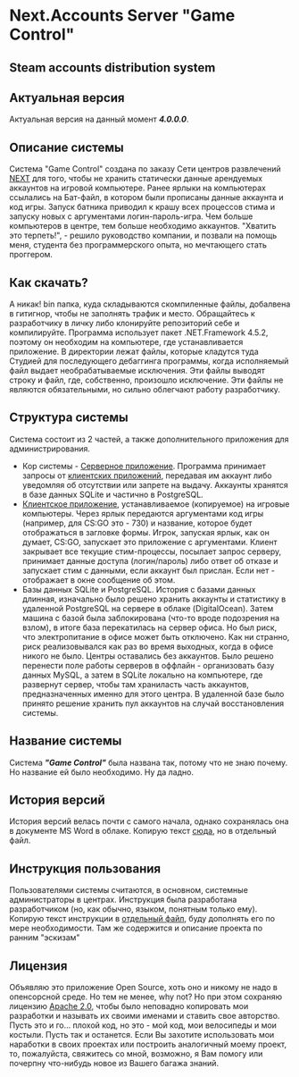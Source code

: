 # Next.Accounts Server "Game Control"
## Steam accounts distribution system

## Актуальная версия
Актуальная версия на данный момент **_4.0.0.0_**.

## Описание системы
Система "Game Control" создана по заказу Сети центров развлечений [NEXT](http://next.kz/) для того, чтобы не хранить статически данные арендуемых аккаунтов на игровой компьютере. Ранее ярлыки на компьютерах ссылались на Бат-файл, в котором были прописаны данные аккаунта и код игры. Запуск батника приводил к крашу всех процессов стима и запуску новых с аргументами логин-пароль-игра. Чем больше компьютеров в центре, тем больше необходимо аккаунтов. "Хватить это терпеть!", - решило руководство компании, и позвали на помощь меня, студента без программерского опыта, но мечтающего стать проггером.

## Как скачать?
А никак! bin папка, куда складываются скомпиленные файлы, добалвена в гитигнор, чтобы не заполнять трафик и место. Обращайтесь к разработчику в личку либо клонируйте репозиторий себе и компилируйте. Программа использует пакет .NET.Framework 4.5.2, поэтому он необходим на компьютере, где устанавливается приложение. В директории лежат файлы, которые кладутся туда Студией для последующего дебаггинга программы, когда исполняемый файл выдает необрабатываемые исключения. Эти файлы выводят строку и файл, где, собственно, произошло исключение. Эти файлы не являются обязательными, но сильно облегчают работу разработчику.

## Структура системы
Система состоит из 2 частей, а также дополнительного приложения для администрирования.
* Кор системы - [Серверное приложение](https://github.com/maximgorbatyuk/Next.Accounts-Server/tree/master/Next.Accounts%20Server). Программа принимает запросы от [клиентских приложений](https://github.com/maximgorbatyuk/Next.Accounts-Server/tree/master/Next.Accounts%20Client), передавая им аккаунт либо уведомляя об отсутствии или запрете на выдачу. Аккаунты хранятся в базе данных SQLite и частично в PostgreSQL.
* [Клиентское приложение](https://github.com/maximgorbatyuk/Next.Accounts-Server/tree/master/Next.Accounts%20Client), устанавливаемое (копируемое) на игровые компьютеры. Через ярлык передаются аргументами код игры (например, для CS:GO это - 730) и название, которое будет отображаться в загловке формы. Игрок, запуская ярлык, как он думает, CS:GO, запускает это приложение с аргументами. Клиент закрывает все текущие стим-процессы, посылает запрос серверу, принимает данные доступа (логин/пароль) либо ответ об отказе и запускает стим с данными, если аккаунт был прислан. Если нет - отображает в окне сообщение об этом.
* Базы данных SQLite и PostgreSQL. История с базами данных длинная, изначально было решено хранить аккаунты и статистику в удаленной PostgreSQL на сервере в облаке (DigitalOcean). Затем машина с базой была заблокирована (что-то вроде подозрения на взлом), в итоге база перекатилась на сервер офиса. Но был риск, что электропитание в офисе может быть отключено. Как ни странно, риск реализовывался как раз во время выходных, когда в офисе никого не было. Центры оставались без аккаунтов. Было решено перенести поле работы серверов в оффлайн - организовать базу данных MySQL, а затем в SQLite локально на компьютере, где развернут сервер, чтобы там храниласть часть аккаунтов, предназначенных именно для этого центра. В удаленной базе было принято решение хранить пул аккаунтов на случай восстановления системы.

## Название системы
Система **_"Game Control"_** была названа так, потому что не знаю почему. Но название ей было необходимо. Ну да ладно.

## История версий
История версий велась почти с самого начала, однако сохранялась она в документе MS Word в облаке. Копирую текст [сюда](https://github.com/maximgorbatyuk/Next.Accounts-Server/tree/master/versions.md), но в отдельный файл.

## Инструкция пользования
Пользователями системы считаются, в основном, системные администраторы в центрах. Инструкция была разработана разработчиком (но, как обычно, языком, понятным только ему). Копирую текст инструкции в [отдельный файл](https://github.com/maximgorbatyuk/Next.Accounts-Server/tree/master/instruction.md), буду дополнять его по мере необходимости. Там же содержится и описание проекта по ранним "эскизам"

## Лицензия
Объявляю это приложение Open Source, хоть оно и никому не надо в опенсорсной среде. Но тем не менее, why not? Но при этом сохраняю лицензию [Apache 2.0](https://github.com/maximgorbatyuk/Next.Accounts-Server/tree/master/license.md), чтобы было неповадно копировать мои разработки и называть их своими именами и ставить свое авторство. Пусть это и го... плохой код, но это - мой код, мои велосипеды и мои костыли. Пусть так и останется. Если Вы захотите использовать мои наработки в своих проектах или построить аналогичный моему проект, то, пожалуйста, свяжитесь со мной, возможно, я Вам помогу или почерпну что-нибудь новое из Вашего багажа знаний.